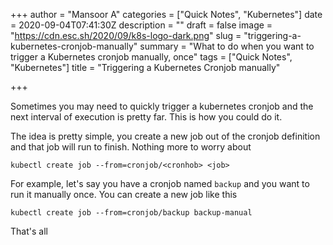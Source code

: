 +++
author = "Mansoor A"
categories = ["Quick Notes", "Kubernetes"]
date = 2020-09-04T07:41:30Z
description = ""
draft = false
image = "https://cdn.esc.sh/2020/09/k8s-logo-dark.png"
slug = "triggering-a-kubernetes-cronjob-manually"
summary = "What to do when you want to trigger a Kubernetes cronjob manually, once"
tags = ["Quick Notes", "Kubernetes"]
title = "Triggering a Kubernetes Cronjob manually"

+++


Sometimes you may need to quickly trigger a kubernetes cronjob and the next interval of execution is pretty far. This is how you could do it.

The idea is pretty simple, you create a new job out of the cronjob definition and that job will run to finish. Nothing more to worry about

```
kubectl create job --from=cronjob/<cronhob> <job>
```

For example, let's say you have a cronjob named `backup` and you want to run it manually once. You can create a new job like this

```
kubectl create job --from=cronjob/backup backup-manual
```

That's all

